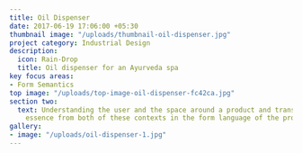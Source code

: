 ```yaml
---
title: Oil Dispenser
date: 2017-06-19 17:06:00 +05:30
thumbnail image: "/uploads/thumbnail-oil-dispenser.jpg"
project category: Industrial Design
description:
  icon: Rain-Drop
  title: Oil dispenser for an Ayurveda spa
key focus areas:
- Form Semantics
top image: "/uploads/top-image-oil-dispenser-fc42ca.jpg"
section two:
  text: Understanding the user and the space around a product and translating the
    essence from both of these contexts in the form language of the product.
gallery:
- image: "/uploads/oil-dispenser-1.jpg"
---
```


